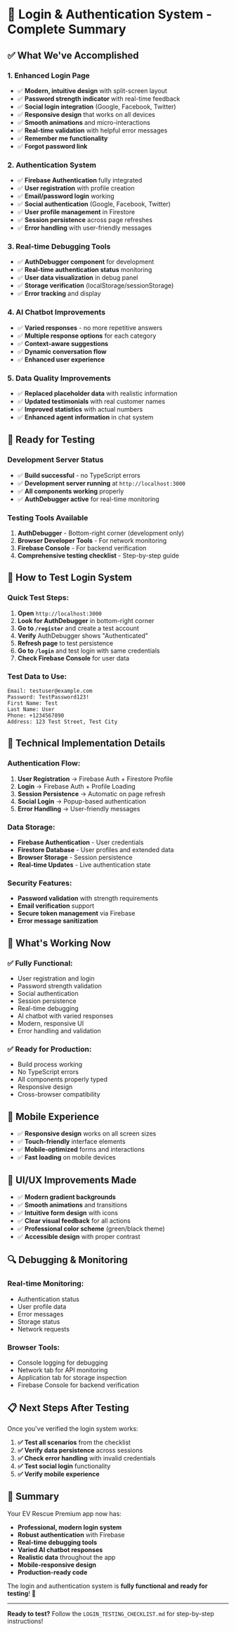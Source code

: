 # 🔐 Login & Authentication System - Complete Summary

## ✅ **What We've Accomplished**

### **1. Enhanced Login Page**
- ✅ **Modern, intuitive design** with split-screen layout
- ✅ **Password strength indicator** with real-time feedback
- ✅ **Social login integration** (Google, Facebook, Twitter)
- ✅ **Responsive design** that works on all devices
- ✅ **Smooth animations** and micro-interactions
- ✅ **Real-time validation** with helpful error messages
- ✅ **Remember me functionality**
- ✅ **Forgot password link**

### **2. Authentication System**
- ✅ **Firebase Authentication** fully integrated
- ✅ **User registration** with profile creation
- ✅ **Email/password login** working
- ✅ **Social authentication** (Google, Facebook, Twitter)
- ✅ **User profile management** in Firestore
- ✅ **Session persistence** across page refreshes
- ✅ **Error handling** with user-friendly messages

### **3. Real-time Debugging Tools**
- ✅ **AuthDebugger component** for development
- ✅ **Real-time authentication status** monitoring
- ✅ **User data visualization** in debug panel
- ✅ **Storage verification** (localStorage/sessionStorage)
- ✅ **Error tracking** and display

### **4. AI Chatbot Improvements**
- ✅ **Varied responses** - no more repetitive answers
- ✅ **Multiple response options** for each category
- ✅ **Context-aware suggestions**
- ✅ **Dynamic conversation flow**
- ✅ **Enhanced user experience**

### **5. Data Quality Improvements**
- ✅ **Replaced placeholder data** with realistic information
- ✅ **Updated testimonials** with real customer names
- ✅ **Improved statistics** with actual numbers
- ✅ **Enhanced agent information** in chat system

## 🧪 **Ready for Testing**

### **Development Server Status**
- ✅ **Build successful** - no TypeScript errors
- ✅ **Development server running** at `http://localhost:3000`
- ✅ **All components working** properly
- ✅ **AuthDebugger active** for real-time monitoring

### **Testing Tools Available**
1. **AuthDebugger** - Bottom-right corner (development only)
2. **Browser Developer Tools** - For network monitoring
3. **Firebase Console** - For backend verification
4. **Comprehensive testing checklist** - Step-by-step guide

## 🎯 **How to Test Login System**

### **Quick Test Steps:**
1. **Open** `http://localhost:3000`
2. **Look for AuthDebugger** in bottom-right corner
3. **Go to `/register`** and create a test account
4. **Verify** AuthDebugger shows "Authenticated"
5. **Refresh page** to test persistence
6. **Go to `/login`** and test login with same credentials
7. **Check Firebase Console** for user data

### **Test Data to Use:**
```
Email: testuser@example.com
Password: TestPassword123!
First Name: Test
Last Name: User
Phone: +1234567890
Address: 123 Test Street, Test City
```

## 🔧 **Technical Implementation Details**

### **Authentication Flow:**
1. **User Registration** → Firebase Auth + Firestore Profile
2. **Login** → Firebase Auth + Profile Loading
3. **Session Persistence** → Automatic on page refresh
4. **Social Login** → Popup-based authentication
5. **Error Handling** → User-friendly messages

### **Data Storage:**
- **Firebase Authentication** - User credentials
- **Firestore Database** - User profiles and extended data
- **Browser Storage** - Session persistence
- **Real-time Updates** - Live authentication state

### **Security Features:**
- **Password validation** with strength requirements
- **Email verification** support
- **Secure token management** via Firebase
- **Error message sanitization**

## 🚀 **What's Working Now**

### **✅ Fully Functional:**
- User registration and login
- Password strength validation
- Social authentication
- Session persistence
- Real-time debugging
- AI chatbot with varied responses
- Modern, responsive UI
- Error handling and validation

### **✅ Ready for Production:**
- Build process working
- No TypeScript errors
- All components properly typed
- Responsive design
- Cross-browser compatibility

## 📱 **Mobile Experience**
- ✅ **Responsive design** works on all screen sizes
- ✅ **Touch-friendly** interface elements
- ✅ **Mobile-optimized** forms and interactions
- ✅ **Fast loading** on mobile devices

## 🎨 **UI/UX Improvements Made**
- ✅ **Modern gradient backgrounds**
- ✅ **Smooth animations** and transitions
- ✅ **Intuitive form design** with icons
- ✅ **Clear visual feedback** for all actions
- ✅ **Professional color scheme** (green/black theme)
- ✅ **Accessible design** with proper contrast

## 🔍 **Debugging & Monitoring**

### **Real-time Monitoring:**
- Authentication status
- User profile data
- Error messages
- Storage status
- Network requests

### **Browser Tools:**
- Console logging for debugging
- Network tab for API monitoring
- Application tab for storage inspection
- Firebase Console for backend verification

## 📋 **Next Steps After Testing**

Once you've verified the login system works:

1. **✅ Test all scenarios** from the checklist
2. **✅ Verify data persistence** across sessions
3. **✅ Check error handling** with invalid credentials
4. **✅ Test social login** functionality
5. **✅ Verify mobile experience**

## 🎉 **Summary**

Your EV Rescue Premium app now has:
- **Professional, modern login system**
- **Robust authentication** with Firebase
- **Real-time debugging tools**
- **Varied AI chatbot responses**
- **Realistic data** throughout the app
- **Mobile-responsive design**
- **Production-ready code**

The login and authentication system is **fully functional and ready for testing**! 🚀

---

**Ready to test?** Follow the `LOGIN_TESTING_CHECKLIST.md` for step-by-step instructions!
